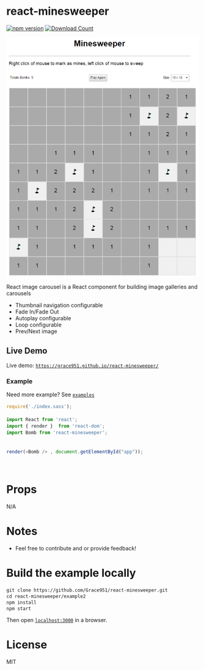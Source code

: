 # react-minesweeper 

[![npm version](https://badge.fury.io/js/react-minesweeper.svg)](https://www.npmjs.com/package/react-minesweeper)
[![Download Count](http://img.shields.io/npm/dm/react-minesweeperl.svg?style=flat)](https://www.npmjs.com/package/react-minesweeper)

![demo gif](https://github.com/Grace951/react-minesweeper/raw/master/example2/screenshot.png)

React image carousel is a React component for building image galleries and carousels
* Thumbnail navigation configurable
* Fade In/Fade Out
* Autoplay configurable
* Loop configurable
* Prev/Next image

## Live Demo 
Live demo: [`https://grace951.github.io/react-minesweeper/`](https://grace951.github.io/react-minesweeper/)



### Example
Need more example? See [`examples`](https://github.com/Grace951/react-minesweeper/tree/master/example)
```js
require('./index.sass');

import React from 'react';
import { render }  from 'react-dom';
import Bomb from 'react-minesweeper';


render(<Bomb /> , document.getElementById("app"));

		
```

# Props

N/A

# Notes
* Feel free to contribute and or provide feedback!   

# Build the example locally

```
git clone https://github.com/Grace951/react-minesweeper.git
cd react-minesweeper/example2
npm install
npm start
```

Then open [`localhost:3000`](http://localhost:3000) in a browser.


# License

MIT
